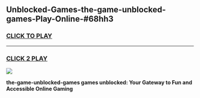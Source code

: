 
## Unblocked-Games-the-game-unblocked-games-Play-Online-#68hh3
<h3>
<a href="https://premium.freeplayer.one?title=the-game-unblocked-games&ref=27F">CLICK TO PLAY</a></h3>
<hr>

<h3>
<a href="https://premium.freeplayer.one?title=the-game-unblocked-games&ref=27F">CLICK 2 PLAY</a>
  
</h3>

<a href="https://premium.freeplayer.one?title=the-game-unblocked-games&ref=27F"><img src="https://clearcache.store/games.png"></a>


**the-game-unblocked-games games unblocked: Your Gateway to Fun and Accessible Online Gaming**
